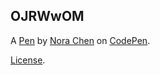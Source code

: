 OJRWwOM
-------


A [Pen](https://codepen.io/nchen1561/pen/OJRWwOM) by [Nora Chen](https://codepen.io/nchen1561) on [CodePen](https://codepen.io).

[License](https://codepen.io/nchen1561/pen/OJRWwOM/license).